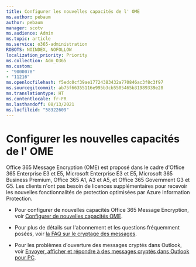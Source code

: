 ```yaml
---
title: Configurer les nouvelles capacités de l' OME
ms.author: pebaum
author: pebaum
manager: scotv
ms.audience: Admin
ms.topic: article
ms.service: o365-administration
ROBOTS: NOINDEX, NOFOLLOW
localization_priority: Priority
ms.collection: Adm_O365
ms.custom:
- "9000078"
- "11216"
ms.openlocfilehash: f5edc0cf39ae17724383432a770846ac3f8c3f97
ms.sourcegitcommit: ab75f66355116e995b3cb5505465b31989339e28
ms.translationtype: HT
ms.contentlocale: fr-FR
ms.lasthandoff: 08/13/2021
ms.locfileid: "58322609"
---
```

# <a name="set-up-new-ome-capabilities"></a>Configurer les nouvelles capacités de l' OME

Office 365 Message Encryption (OME) est proposé dans le cadre d'Office 365 Enterprise E3 et E5, Microsoft Enterprise E3 et E5, Microsoft 365 Business Premium, Office 365 A1, A3 et A5, et Office 365 Government G3 et G5. Les clients n'ont pas besoin de licences supplémentaires pour recevoir les nouvelles fonctionnalités de protection optimisées par Azure Information Protection. 

- Pour configurer de nouvelles capacités Office 365 Message Encryption, voir [Configurer de nouvelles capacités OME](https://docs.microsoft.com/microsoft-365/compliance/set-up-new-message-encryption-capabilities).

- Pour plus de détails sur l'abonnement et les questions fréquemment posées, voir [la FAQ sur le cryptage des messages](https://docs.microsoft.com/microsoft-365/compliance/ome-faq#what-subscriptions-do-i-need-to-use-the-new-ome-capabilities-).

- Pour les problèmes d'ouverture des messages cryptés dans Outlook, voir [Envoyer, afficher et répondre à des messages cryptés dans Outlook pour PC](https://support.microsoft.com/en-us/topic/send-view-and-reply-to-encrypted-messages-in-outlook-for-pc-eaa43495-9bbb-4fca-922a-df90dee51980?ui=en-us&rs=en-us&ad=us).